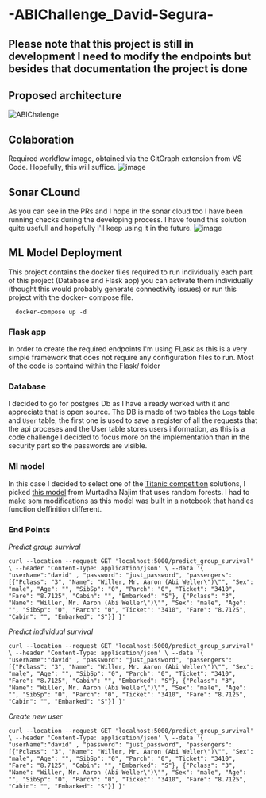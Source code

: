 # -ABIChallenge_David-Segura-
## Please note that this project is still in development I need to modify the endpoints but besides that documentation the project is done
## Proposed architecture
![ABIChalenge](https://github.com/user-attachments/assets/464fb019-0c09-44ad-95c5-3b8f4628340b)

## Colaboration
Required workflow image, obtained via the GitGraph extension from VS Code. Hopefully, this will suffice.
![image](https://github.com/user-attachments/assets/67280a0d-5fb4-4eca-a8c7-9b4e838fde81)

## Sonar CLound
As you can see in the PRs and I hope in the sonar cloud too I have been running checks during the developing process. I have found this solution quite usefull and hopefully I'll keep using it in the future.
![image](https://github.com/user-attachments/assets/7dc2bde3-7eb9-4987-8c5b-0ff52be1cd62)

## ML Model Deployment
This project contains the docker files required to run individually each part of this project (Database and Flask app) you can activate them individually (thought this would probably generate connectivity issues) or run this project with the docker- compose file.

      docker-compose up -d
### Flask app
In order to create the required endpoints I'm using FLask as this is a very simple framework that does not require any configuration files to run.
Most of the code is containd within the Flask/ folder
### Database
I decided to go for postgres Db as I have already worked with it and appreciate that is open source. The DB is made of two tables the `Logs` table and `User`  table, the first one is used to save a register of all the requests that the api proceses and the User table stores users information, as this is a code challenge I decided to focus more on the implementation than in the security part so the passwords are visible.
### Ml model
In this case I decided to select one of the [Titanic competition](https://www.kaggle.com/competitions/titanic) solutions, I picked [this model](https://www.kaggle.com/code/murtadhanajim/80-in-titanic-dataset-using-random-forests) from Murtadha Najim that uses random forests. I had to make som modifications as this model was built in a notebook that handles function deffinition different. 

### End Points

*Predict group survival*

``curl --location --request GET 'localhost:5000/predict_group_survival' \
--header 'Content-Type: application/json' \
--data '{
"userName":"david" ,
"password": "just_password",
"passengers": [{"Pclass": "3", "Name": "Willer, Mr. Aaron (Abi Weller\")\"", "Sex": "male", "Age": "", "SibSp": "0", "Parch": "0", "Ticket": "3410", "Fare": "8.7125", "Cabin": "", "Embarked": "S"}, {"Pclass": "3", "Name": "Willer, Mr. Aaron (Abi Weller\")\"", "Sex": "male", "Age": "", "SibSp": "0", "Parch": "0", "Ticket": "3410", "Fare": "8.7125", "Cabin": "", "Embarked": "S"}]
}'``

*Predict individual survival*

``curl --location --request GET 'localhost:5000/predict_group_survival' \
--header 'Content-Type: application/json' \
--data '{
"userName":"david" ,
"password": "just_password",
"passengers": [{"Pclass": "3", "Name": "Willer, Mr. Aaron (Abi Weller\")\"", "Sex": "male", "Age": "", "SibSp": "0", "Parch": "0", "Ticket": "3410", "Fare": "8.7125", "Cabin": "", "Embarked": "S"}, {"Pclass": "3", "Name": "Willer, Mr. Aaron (Abi Weller\")\"", "Sex": "male", "Age": "", "SibSp": "0", "Parch": "0", "Ticket": "3410", "Fare": "8.7125", "Cabin": "", "Embarked": "S"}]
}'``

*Create new user*

``curl --location --request GET 'localhost:5000/predict_group_survival' \
--header 'Content-Type: application/json' \
--data '{
"userName":"david" ,
"password": "just_password",
"passengers": [{"Pclass": "3", "Name": "Willer, Mr. Aaron (Abi Weller\")\"", "Sex": "male", "Age": "", "SibSp": "0", "Parch": "0", "Ticket": "3410", "Fare": "8.7125", "Cabin": "", "Embarked": "S"}, {"Pclass": "3", "Name": "Willer, Mr. Aaron (Abi Weller\")\"", "Sex": "male", "Age": "", "SibSp": "0", "Parch": "0", "Ticket": "3410", "Fare": "8.7125", "Cabin": "", "Embarked": "S"}]
}'``
